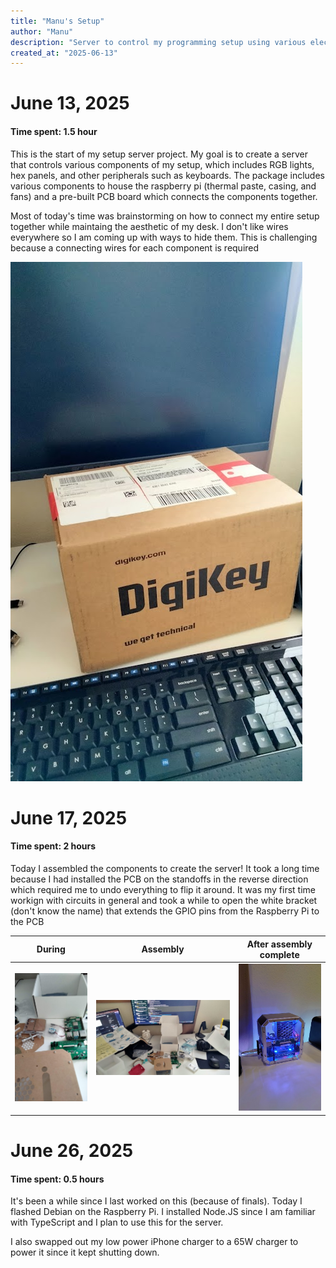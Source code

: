 ```yaml
---
title: "Manu's Setup"
author: "Manu"
description: "Server to control my programming setup using various electrical components"
created_at: "2025-06-13"
---
```


# June 13, 2025

#### Time spent: 1.5 hour

This is the start of my setup server project. My goal is to create a server that controls various components of my setup, which includes RGB lights, hex panels, and other peripherals such as keyboards. The package includes various components to house the raspberry pi (thermal paste, casing, and fans) and a pre-built PCB board which connects the components together.

Most of today's time was brainstorming on how to connect my entire setup together while maintaing the aesthetic of my desk. I don't like wires everywhere so I am coming up with ways to hide them. This is challenging because a connecting wires for each component is required

![alt text](journal-images/IMG_20241207_113829.jpg)

# June 17, 2025

#### Time spent: 2 hours

Today I assembled the components to create the server! It took a long time because I had installed the PCB on the standoffs in the reverse direction which required me to undo everything to flip it around. It was my first time workign with circuits in general and took a while to open the white bracket (don't know the name) that extends the GPIO pins from the Raspberry Pi to the PCB

| During                                              | Assembly                                            | After assembly complete                             |
| --------------------------------------------------- | --------------------------------------------------- | --------------------------------------------------- |
| ![alt text](journal-images/IMG_20241207_114327.jpg) | ![alt text](journal-images/IMG_20241207_114324.jpg) | ![alt text](journal-images/IMG_20241207_222310.jpg) |

# June 26, 2025

#### Time spent: 0.5 hours

It's been a while since I last worked on this (because of finals). Today I flashed Debian on the Raspberry Pi. I installed Node.JS since I am familiar with TypeScript and I plan to use this for the server.

I also swapped out my low power iPhone charger to a 65W charger to power it since it kept shutting down.
